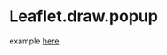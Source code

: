 # Leaflet.draw.popup


example [here](http://rawgit.com/vladimirbuskin/Leaflet.draw.popup/master/example.html).


